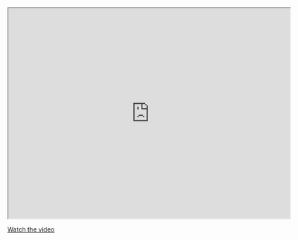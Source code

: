 <iframe src="https://drive.google.com/file/d/1gRCjFR3AifztujJzckArAAN3ndR_ubXF/preview" width="640" height="480" allow="autoplay"></iframe>

[Watch the video](https://drive.google.com/file/d/1gRCjFR3AifztujJzckArAAN3ndR_ubXF/preview)

